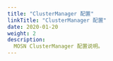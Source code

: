 ```yaml
---
title: "ClusterManager 配置"
linkTitle: "ClusterManager 配置"
date: 2020-01-20
weight: 2
description: 
  MOSN ClusterManager 配置说明。
---
```


